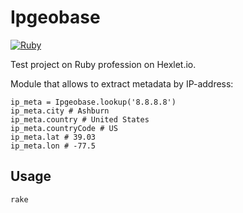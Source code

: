 # Ipgeobase

[![Ruby](https://github.com/nightlord189/ipgeobase/actions/workflows/main.yml/badge.svg)](https://github.com/nightlord189/ipgeobase/actions/workflows/main.yml)

Test project on Ruby profession on Hexlet.io.

Module that allows to extract metadata by IP-address:

```
ip_meta = Ipgeobase.lookup('8.8.8.8')
ip_meta.city # Ashburn
ip_meta.country # United States
ip_meta.countryCode # US
ip_meta.lat # 39.03
ip_meta.lon # -77.5
```

## Usage
```rake```